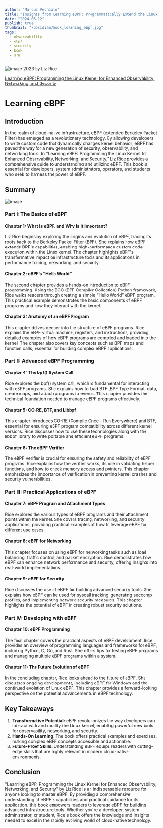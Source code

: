 ```yaml
---
author: "Marcus Vechiato"
title: "Insights from Learning eBPF: Programmatically Extend the Linux Kernel"
date: "2024-05-12"
publish: true
thumbnail: "/obsidian/book_learning_ebpf.jpg"
tags:
  - observability
  - ebpf
  - security
  - book
  - sre
--- 
```


![image](/obsidian/book_learning_ebpf.jpg)
2023 by Liz Rice

[Learning eBPF: Programming the Linux Kernel for Enhanced Observability, Networking, and Security](https://www.amazon.co.uk/dp/1098135121)

# Learning eBPF

## Introduction

In the realm of cloud-native infrastructure, eBPF (extended Berkeley Packet Filter) has emerged as a revolutionary technology. By allowing developers to write custom code that dynamically changes kernel behavior, eBPF has paved the way for a new generation of security, observability, and networking tools. In "Learning eBPF: Programming the Linux Kernel for Enhanced Observability, Networking, and Security," Liz Rice provides a comprehensive guide to understanding and utilizing eBPF. This book is essential for developers, system administrators, operators, and students who seek to harness the power of eBPF.

## Summary
![image](/obsidian/mindmap_ebpf.png)
### Part I: The Basics of eBPF

#### Chapter 1: What Is eBPF, and Why Is It Important?

Liz Rice begins by exploring the origins and evolution of eBPF, tracing its roots back to the Berkeley Packet Filter (BPF). She explains how eBPF extends BPF's capabilities, enabling high-performance custom code execution within the Linux kernel. The chapter highlights eBPF's transformative impact on infrastructure tools and its applications in performance tracing, networking, and security.

#### Chapter 2: eBPF’s “Hello World”

The second chapter provides a hands-on introduction to eBPF programming. Using the BCC (BPF Compiler Collection) Python framework, Rice walks readers through creating a simple “Hello World” eBPF program. This practical example demonstrates the basic components of eBPF programs and how they interact with the kernel.

#### Chapter 3: Anatomy of an eBPF Program

This chapter delves deeper into the structure of eBPF programs. Rice explains the eBPF virtual machine, registers, and instructions, providing detailed examples of how eBPF programs are compiled and loaded into the kernel. The chapter also covers key concepts such as BPF maps and function calls, essential for building complex eBPF applications.

### Part II: Advanced eBPF Programming

#### Chapter 4: The bpf() System Call

Rice explores the bpf() system call, which is fundamental for interacting with eBPF programs. She explains how to load BTF (BPF Type Format) data, create maps, and attach programs to events. This chapter provides the technical foundation needed to manage eBPF programs effectively.

#### Chapter 5: CO-RE, BTF, and Libbpf

This chapter introduces CO-RE (Compile Once - Run Everywhere) and BTF, essential for ensuring eBPF program compatibility across different kernel versions. Rice discusses how to use these technologies along with the libbpf library to write portable and efficient eBPF programs.

#### Chapter 6: The eBPF Verifier

The eBPF verifier is crucial for ensuring the safety and reliability of eBPF programs. Rice explains how the verifier works, its role in validating helper functions, and how to check memory access and pointers. This chapter emphasizes the importance of verification in preventing kernel crashes and security vulnerabilities.

### Part III: Practical Applications of eBPF

#### Chapter 7: eBPF Program and Attachment Types

Rice explores the various types of eBPF programs and their attachment points within the kernel. She covers tracing, networking, and security applications, providing practical examples of how to leverage eBPF for different use cases.

#### Chapter 8: eBPF for Networking

This chapter focuses on using eBPF for networking tasks such as load balancing, traffic control, and packet encryption. Rice demonstrates how eBPF can enhance network performance and security, offering insights into real-world implementations.

#### Chapter 9: eBPF for Security

Rice discusses the use of eBPF for building advanced security tools. She explains how eBPF can be used for syscall tracking, generating seccomp profiles, and implementing network security measures. This chapter highlights the potential of eBPF in creating robust security solutions.

### Part IV: Developing with eBPF

#### Chapter 10: eBPF Programming

The final chapter covers the practical aspects of eBPF development. Rice provides an overview of programming languages and frameworks for eBPF, including Python, C, Go, and Rust. She offers tips for testing eBPF programs and managing multiple eBPF programs within a system.

#### Chapter 11: The Future Evolution of eBPF

In the concluding chapter, Rice looks ahead to the future of eBPF. She discusses ongoing developments, including eBPF for Windows and the continued evolution of Linux eBPF. This chapter provides a forward-looking perspective on the potential advancements in eBPF technology.

## Key Takeaways

1. **Transformative Potential:** eBPF revolutionizes the way developers can interact with and modify the Linux kernel, enabling powerful new tools for observability, networking, and security.
2. **Hands-On Learning:** The book offers practical examples and exercises, making complex eBPF concepts accessible and actionable.
3. **Future-Proof Skills:** Understanding eBPF equips readers with cutting-edge skills that are highly relevant in modern cloud-native environments.

## Conclusion

"Learning eBPF: Programming the Linux Kernel for Enhanced Observability, Networking, and Security" by Liz Rice is an indispensable resource for anyone looking to master eBPF. By providing a comprehensive understanding of eBPF's capabilities and practical guidance for its application, this book empowers readers to leverage eBPF for building advanced infrastructure tools. Whether you're a developer, system administrator, or student, Rice's book offers the knowledge and insights needed to excel in the rapidly evolving world of cloud-native technology.
